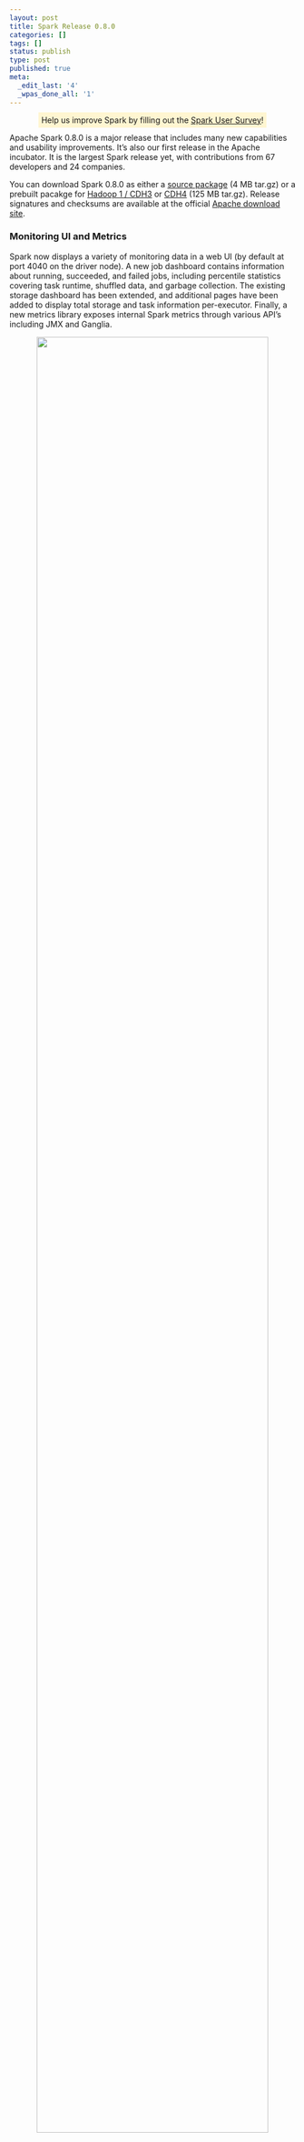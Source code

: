 ```yaml
---
layout: post
title: Spark Release 0.8.0
categories: []
tags: []
status: publish
type: post
published: true
meta:
  _edit_last: '4'
  _wpas_done_all: '1'
---
```

<div style="text-align: center; margin-bottom: 10px;">
  <span style="background: #fff6d1; padding: 5px;">
  Help us improve Spark by filling out the <a href="https://docs.google.com/forms/d/1eMXp4GjcIXglxJe5vYYBzXKVm-6AiYt1KThJwhCjJiY/viewform">Spark User Survey</a>!
  </span>
</div>

Apache Spark 0.8.0 is a major release that includes many new capabilities and usability improvements. It’s also our first release in the Apache incubator. It is the largest Spark release yet, with contributions from 67 developers and 24 companies.

You can download Spark 0.8.0 as either a <a href="http://spark-project.org/download/spark-0.8.0-incubating.tgz">source package</a> (4 MB tar.gz) or a prebuilt pacakge for <a href="http://spark-project.org/download/spark-0.8.0-incubating-bin-hadoop1.tgz">Hadoop 1 / CDH3</a> or <a href="http://spark-project.org/download/spark-0.8.0-incubating-bin-cdh4.tgz">CDH4</a> (125 MB tar.gz). Release signatures and checksums are available at the official [Apache download site](http://www.apache.org/dist/incubator/spark/spark-0.8.0-incubating/).

### Monitoring UI and Metrics
Spark now displays a variety of monitoring data in a web UI (by default at port 4040 on the driver node). A new job dashboard contains information about running, succeeded, and failed jobs, including percentile statistics covering task runtime, shuffled data, and garbage collection. The existing storage dashboard has been extended, and additional pages have been added to display total storage and task information per-executor. Finally, a new metrics library exposes internal Spark metrics through various API’s including JMX and Ganglia.

<p style="text-align: center;">
<img src="{{site.root}}/images/0.8.0-ui-screenshot.png" style="width:90%;">
</p>

### Machine Learning Library
This release introduces MLlib, a standard library of high-quality machine learning and optimization algorithms for Spark. MLlib was developed in collaboration with the [UC Berkeley MLbase project](http://www.mlbase.org/). The current library contains seven algorithms, including support vector machines (SVMs), logistic regression, several regularized variants of linear regression, a clustering algorithm (KMeans), and alternating least squares collaborative filtering.

### Python Improvements
The Python API has been extended with many previously missing features. This includes support for different storage levels, sampling, and various missing RDD operators. We’ve also added support for running Spark in [IPython](http://ipython.org/), including the IPython Notebook, and for running PySpark on Windows.

### Hadoop YARN support
Spark 0.8 add greatly improved support for running standalone Spark jobs on a YARN cluster. The YARN support is no longer experimental but now part of mainline Spark. Support for running against a secured YARN cluster has also been added.

### Revamped Job Scheduler
Spark’s internal job scheduler has been refactored and extended to include more sophisticated scheduling policies. In particular, a [fair scheduler](http://spark.incubator.apache.org/docs/0.8.0/job-scheduling.html#scheduling-within-an-application) implementation now allows multiple users to share an instance of Spark, which helps users running shorter jobs to achieve good performance, even when longer-running jobs are running in parallel. Support for topology-aware scheduling has been extended, including the ability to take into account rack locality and support for multiple executors on a single machine.

### Easier Deployment and Linking
User programs can now link to Spark no matter which Hadoop version they need, without having to publish a version of `spark-core` specifically for that Hadoop version. An explanation of how to link against different Hadoop versions is provided [here](http://spark.incubator.apache.org/docs/0.8.0/scala-programming-guide.html#linking-with-spark). 

### Expanded EC2 Capabilities
Spark’s EC2 scripts now support launching in any availability zone. Support has also been added for EC2 instance types which use the newer “HVM” architecture. This includes the cluster compute (cc1/cc2) family of instance types. We’ve also added support for running newer versions of HDFS alongside Spark. Finally, we’ve added the ability to launch clusters with maintenance releases of Spark in addition to launching the newest release.

### Improved Documentation
This release adds documentation about cluster hardware provisioning and inter-operation with common Hadoop distributions. Docs are also included to cover the MLlib machine learning functions and new cluster monitoring features. Existing documentation has been updated to reflect changes in building and deploying Spark. 

### Other Improvements
* RDDs can now manually be dropped from memory with `unpersist`.
* The RDD class includes the following new operations: `takeOrdered`, `zipPartitions`, `top`.
* A `JobLogger` class has been added to produce archivable logs of a Spark workload.
* The `RDD.coalesce` function now takes into account locality.
* The `RDD.pipe` function has been extended to support passing environment variables to child processes.
* Hadoop `save` functions now support an optional compression codec.
* You can now create a binary distribution of Spark which depends only on a Java runtime for easier deployment on a cluster.
* The examples build has been isolated from the core build, substantially reducing the potential for dependency conflicts.
* The Spark Streaming Twitter API has been updated to use OAuth authentication instead of the deprecated username/password authentication in Spark 0.7.0.
* Several new example jobs have been added, including PageRank implementations in Java, Scala and Python, examples for accessing HBase and Cassandra, and MLlib examples.
* Support for running on Mesos has been improved -- now you can deploy a Spark assembly JAR as part of the Mesos job, instead of having Spark pre-installed on each machine. The default Mesos version has also been updated to 0.13.
* This release includes various optimizations to PySpark and to the job scheduler.
 
### Compatibility
* <strong>This release changes Spark’s package name to 'org.apache.spark'</strong>, so those upgrading from Spark 0.7 will need to adjust their imports accordingly. In addition, we’ve moved the `RDD` class to the org.apache.spark.rdd package (it was previously in the top-level package). The Spark artifacts published through Maven have also changed to the new package name.
* In the Java API, use of Scala’s `Option` class has been replaced with `Optional` from the Guava library.
* Linking against Spark for arbitrary Hadoop versions is now possible by specifying a dependency on `hadoop-client`, instead of rebuilding `spark-core` against your version of Hadoop. See the documentation [here](http://spark.incubator.apache.org/docs/0.8.0/scala-programming-guide.html#linking-with-spark) for details.
* If you are building Spark, you’ll now need to run `sbt/sbt assembly` instead of `package`.


### Credits
Spark 0.8.0 was the result of the largest team of contributors yet. The following developers contributed to this release:

* Andrew Ash -- documentation, code cleanup and logging improvements
* Mikhail Bautin -- bug fix
* Konstantin Boudnik -- Maven build, bug fixes, and documentation
* Ian Buss -- sbt configuration improvement
* Evan Chan -- API improvement, bug fix, and documentation
* Lian Cheng -- bug fix
* Tathagata Das -- performance improvement in streaming receiver and streaming bug fix
* Aaron Davidson -- Python improvements, bug fix, and unit tests
* Giovanni Delussu -- coalesced RDD feature
* Joseph E. Gonzalez -- improvement to zipPartitions
* Karen Feng -- several improvements to web UI
* Andy Feng -- HDFS metrics
* Ali Ghodsi -- configuration improvements and locality-aware coalesce
* Christoph Grothaus -- bug fix
* Thomas Graves -- support for secure YARN cluster and various YARN-related improvements
* Stephen Haberman -- bug fix, documentation, and code cleanup
* Mark Hamstra -- bug fixes and Maven build
* Benjamin Hindman -- Mesos compatibility and documentation
* Liang-Chi Hsieh -- bug fixes in build and in YARN mode
* Shane Huang -- shuffle improvements, bug fix
* Ethan Jewett -- Spark/HBase example
* Holden Karau -- bug fix and EC2 improvement
* Kody Koeniger -- JDBV RDD implementation
* Andy Konwinski -- documentation
* Jey Kottalam -- PySpark optimizations, Hadoop agnostic build (lead), and bug fixes
* Andrey Kouznetsov -- Bug fix
* S. Kumar -- Spark Streaming example
* Ryan LeCompte -- topK method optimization and serialization improvements
* Gavin Li -- compression codecs and pipe support
* Harold Lim -- fair scheduler
* Dmitriy Lyubimov -- bug fix
* Chris Mattmann -- Apache mentor
* David McCauley -- JSON API improvement
* Sean McNamara -- added `takeOrdered` function, bug fixes, and a build fix
* Mridul Muralidharan -- YARN integration (lead) and scheduler improvements
* Marc Mercer -- improvements to UI json output
* Christopher Nguyen -- bug fixes
* Erik van Oosten -- example fix
* Kay Ousterhout -- fix for scheduler regression and bug fixes
* Xinghao Pan -- MLLib contributions
* Hiral Patel -- bug fix
* James Phillpotts -- updated Twitter API for Spark streaming
* Nick Pentreath -- scala pageRank example, bagel improvement, and several Java examples
* Alexander Pivovarov -- logging improvement and Maven build
* Mike Potts -- configuration improvement
* Rohit Rai -- Spark/Cassandra example
* Imran Rashid -- bug fixes and UI improvement
* Charles Reiss -- bug fixes, code cleanup, performance improvements
* Josh Rosen -- Python API improvements, Java API improvements, EC2 scripts and bug fixes
* Henry Saputra -- Apache mentor
* Jerry Shao -- bug fixes, metrics system
* Prashant Sharma -- documentation
* Mingfei Shi -- joblogger and bug fix
* Andre Shumacher -- several PySpark features
* Ginger Smith -- MLLib contribution
* Evan Sparks -- contributions to MLLib
* Ram Sriharsha -- bug fix and RDD removal feature
* Ameet Talwalkar -- MLlib contributions
* Roman Tkalenko -- code refactoring and cleanup
* Chu Tong -- Java PageRank algorithm and bug fix in bash scripts
* Shivaram Venkataraman -- bug fixes, contributions to MLLib, netty shuffle fixes, and Java API additions
* Patrick Wendell -- release manager, bug fixes, documentation, metrics system, and web UI
* Andrew Xia -- fair scheduler (lead), metrics system, and ui improvements
* Reynold Xin -- shuffle improvements, bug fixes, code refactoring, usability improvements, MLLib contributions
* Matei Zaharia -- MLLib contributions, documentation, examples, UI improvements, PySpark improvements, and bug fixes
* Wu Zeming -- bug fix in scheduler
* Bill Zhao -- log message improvement


Thanks to everyone who contributed!
We’d especially like to thank Patrick Wendell for acting as the release manager for this release.
